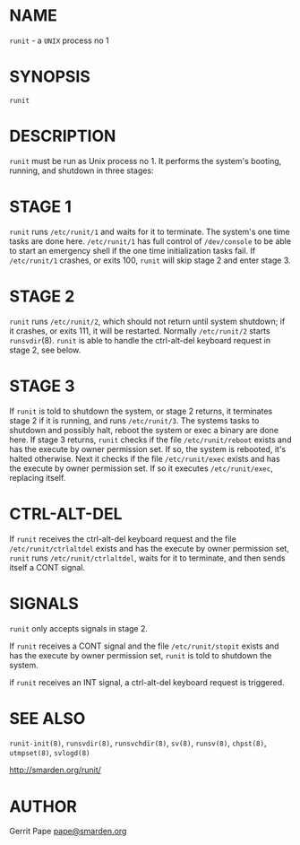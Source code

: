 <!-- -*- fill-column: 80 -*- -->

# NAME

`runit` - a `UNIX` process no 1

# SYNOPSIS

`runit`

# DESCRIPTION

`runit` must be run as Unix process no 1. It performs the system's booting,
running, and shutdown in three stages:

# STAGE 1

`runit` runs `/etc/runit/1` and waits for it to terminate. The system\'s one
time tasks are done here. `/etc/runit/1` has full control of `/dev/console` to
be able to start an emergency shell if the one time initialization tasks
fail. If `/etc/runit/1` crashes, or exits 100, `runit` will skip stage 2 and
enter stage 3.

# STAGE 2

`runit` runs `/etc/runit/2`, which should not return until system shutdown; if
it crashes, or exits 111, it will be restarted. Normally `/etc/runit/2` starts
`runsvdir`(8). `runit` is able to handle the ctrl-alt-del keyboard request in
stage 2, see below.

# STAGE 3

If `runit` is told to shutdown the system, or stage 2 returns, it terminates
stage 2 if it is running, and runs `/etc/runit/3`. The systems tasks to shutdown
and possibly halt, reboot the system or exec a binary are done here. If stage 3
returns, `runit` checks if the file `/etc/runit/reboot` exists and has the
execute by owner permission set. If so, the system is rebooted, it\'s halted
otherwise. Next it checks if the file `/etc/runit/exec` exists and has the
execute by owner permission set. If so it executes `/etc/runit/exec`,
replacing itself.

# CTRL-ALT-DEL

If `runit` receives the ctrl-alt-del keyboard request and the file
`/etc/runit/ctrlaltdel` exists and has the execute by owner permission set,
`runit` runs `/etc/runit/ctrlaltdel`, waits for it to terminate, and then sends
itself a CONT signal.

# SIGNALS

`runit` only accepts signals in stage 2.

If `runit` receives a CONT signal and the file `/etc/runit/stopit` exists and
has the execute by owner permission set, `runit` is told to shutdown the system.

if `runit` receives an INT signal, a ctrl-alt-del keyboard request is triggered.

# SEE ALSO

`runit-init(8)`, `runsvdir(8)`, `runsvchdir(8)`, `sv(8)`, `runsv(8)`,
`chpst(8)`, `utmpset(8)`, `svlogd(8)`

http://smarden.org/runit/

# AUTHOR

Gerrit Pape <pape@smarden.org>
